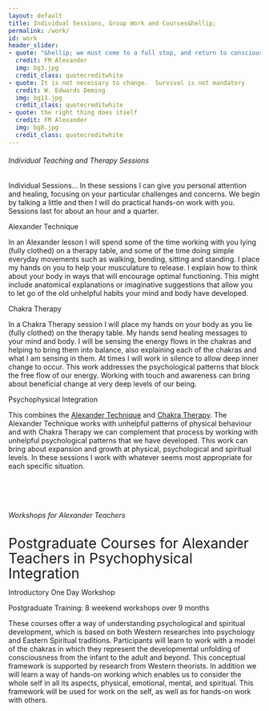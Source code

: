 ```yaml
---
layout: default
title: Individual Sessions, Group Work and Courses&hellip;
permalink: /work/
id: work
header_slider:
- quote: "&hellip; we must come to a full stop, and return to conscious simple living, believing in the unity of all things"
  credit: FM Alexander
  img: bg3.jpg
  credit_class: quotecreditwhite
- quote: It is not necessary to change.  Survival is not mandatory
  credit: W. Edwards Deming
  img: bg11.jpg
  credit_class: quotecreditwhite
- quote: the right thing does itself
  credit: FM Alexander
  img: bg8.jpg
  credit_class: quotecreditwhite
---
```


<!-- .content-block 1 begins -->
<div class="content-block">
    <div class="two-thirds">
        <h6>Individual Teaching and Therapy Sessions</h6>
        <p class="boldp"><span class="runinheading">Individual Sessions&hellip;</span> In these sessions I can give you personal attention and healing, focusing on your particular challenges and concerns. We begin by talking a little and then I will do practical hands-on work with you. Sessions last for about an hour and a quarter.</p>
    </div>
    <div class="one-third">
        <p class="subheadingblue">Alexander Technique</p>
        <p>In an Alexander lesson I will spend some of the time working with you lying &#40;fully clothed&#41; on a therapy table, and some of the time doing simple everyday movements such as walking, bending, sitting and standing. I place my hands on you to help your musculature to release. I explain how to think about your body in ways that will encourage optimal functioning. This might include anatomical explanations or imaginative suggestions that allow you to let go of the old unhelpful habits your mind and body have developed.</p>
    </div>
    <div class="one-third">
        <p class="subheadingblue">Chakra Therapy</p>
        <p>In a Chakra Therapy session I will place my hands on your body as you lie &#40;fully clothed&#41; on the therapy table. My hands send healing messages to your mind and body. I will be sensing the energy flows in the chakras and helping to bring them into balance, also explaining each of the chakras and what I am sensing in them. At times I will work in silence to allow deep inner change to occur. This work addresses the psychological patterns that block the free flow of our energy. Working with touch and awareness can bring about beneficial change at very deep levels of our being.</p>
    </div>
    <div class="one-third last">
        <p class="subheadingblue">Psychophysical Integration</p>
        <p>This combines the <a href="#" data-featherlight="#about-alexander" class="lightbox">Alexander Technique</a> and <a href="#" data-featherlight="#about-chakras" class="lightbox">Chakra Therapy</a>. The Alexander Technique works with unhelpful patterns of physical behaviour and with Chakra Therapy we can complement that process by working with unhelpful psychological patterns that we have developed. This work can bring about expansion and growth at physical, psychological and spiritual levels. In these sessions I work with whatever seems most appropriate for each specific situation.</p>
    </div>
</div>
<!-- .content-block 1 ends -->
<div class="clear"></div>
<p>&nbsp;</p>
<p>&nbsp;</p>
<!-- .content-block 2 begins -->
<div class="content-block">
    <a name="workshops" id="workshops"></a>
    <div class="two-thirds">
    <h6>Workshops for Alexander Teachers</h6>
        <p class="boldp"><span class="runinheading" style="font-size:28px;line-height:30px;">Postgraduate Courses for Alexander Teachers in Psychophysical Integration</span></p>
        <p class="boldsubtitle14blue">Introductory One Day Workshop</p>
        <p class="boldsubtitle14blue">Postgraduate Training: 8 weekend workshops over 9 months</p>
        <!-- <p class="boldsubtitle14blue">Assistant teachers: Glen Park, Ruth Polden</p> -->
        <p>These courses offer a way of understanding psychological and spiritual development, which is based on both Western researches into psychology and Eastern Spiritual traditions. Participants will learn to work with a model of the chakras in which they represent the developmental unfolding of consciousness from the infant to the adult and beyond. This conceptual framework is supported by research from Western theorists. In addition we will learn a way of hands-on working which enables us to consider the whole self in all its aspects, physical, emotional, mental, and spiritual. This framework will be used for work on the self, as well as for hands-on work with others.</p>
    </div>
    <div class="one-third last">
    </div>
</div>
<!-- .content-block 2 ends -->
<div class="clear"></div>
<p>&nbsp;</p>
<p>&nbsp;</p>
<p>&nbsp;</p>
<p>&nbsp;</p>
<p>&nbsp;</p>
<p>&nbsp;</p>
<p>&nbsp;</p>
<p>&nbsp;</p>